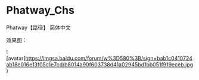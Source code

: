 # Phatway_Chs
Phatway【路径】 简体中文

效果图：

![avatar]https://imgsa.baidu.com/forum/w%3D580%3B/sign=bab1c0410724ab18e016e13f05c1e7cd/b8014a90f603738d41a02945bd1bb051f919eceb.jpg)
